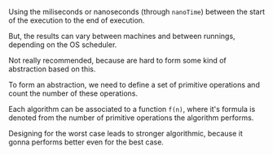 Using the miliseconds or nanoseconds (through `nanoTime`) between the start of the execution to the end of execution.

But, the results can vary between machines and between runnings, depending on the OS scheduler.

Not really recommended, because are hard to form some kind of abstraction based on this.

To form an abstraction, we need to define a set of primitive operations and count the number of these operations.

Each algorithm can be associated to a function `f(n)`, where it's formula is denoted from the number of primitive operations the algorithm performs. 

Designing for the worst case leads to stronger algorithmic, because it gonna performs better even for the best case.